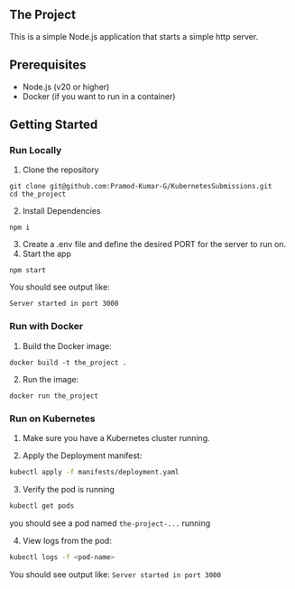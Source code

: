 ## The Project

This is a simple Node.js application that starts a simple http server.

## Prerequisites

- Node.js (v20 or higher)
- Docker (if you want to run in a container)

## Getting Started

### Run Locally

1. Clone the repository

```
git clone git@github.com:Pramod-Kumar-G/KubernetesSubmissions.git
cd the_project
```

2. Install Dependencies

```
npm i
```

3. Create a .env file and define the desired PORT for the server to run on.
4. Start the app

```
npm start
```

You should see output like:

```
Server started in port 3000
```

### Run with Docker

1. Build the Docker image:

```
docker build -t the_project .
```

2. Run the image:

```
docker run the_project
```

### Run on Kubernetes

1. Make sure you have a Kubernetes cluster running.

2. Apply the Deployment manifest:

```bash
kubectl apply -f manifests/deployment.yaml
```

3. Verify the pod is running

```bash
kubectl get pods
```

you should see a pod named `the-project-...` running

4. View logs from the pod:

```bash
kubectl logs -f <pod-name>
```

You should see output like: `Server started in port 3000`

